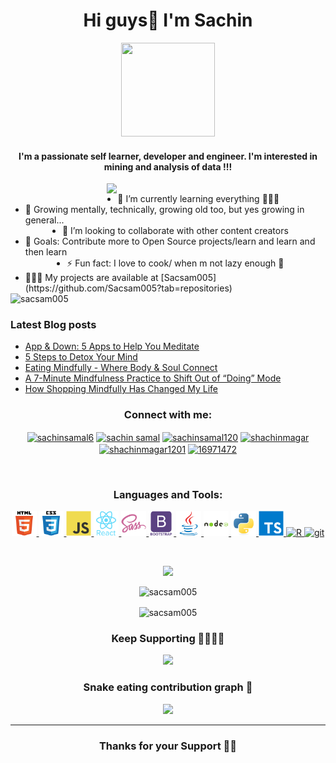 <h1 align="center">Hi guys👋 I'm Sachin</h1>
<p align='center'><img src ='https://emojipedia-us.s3.amazonaws.com/source/skype/289/man-technologist_1f468-200d-1f4bb.png' width='150' height='150'></p>

<h4 align="center">I'm a passionate self learner, developer and engineer. I'm interested in mining and analysis of data !!!</h3>
<div class='flex-box'>
<img src="https://media3.giphy.com/media/w9wfZxg6RSqhq/giphy.gif?cid=ecf05e47w7ay9viuwgl7jh0mt20l7i5bdtkktj8x6rbnnbx8&rid=giphy.gif&ct=g%20" width='350' style='display: flex; flex:50%; float: right; flex-wrap: wrap; justify-content: space-between; width=100%, min-width:15%; margin:0;' align='right' >

   <ul style='display: flex; float: right; flex-wrap: wrap; justify-content: space-evenly; width=100%, min-width:5%; margin:0; text-size-adjust: auto; @media (max-width: 540){ ul{ font-size: 2vw }     }'>
      <br>
<li>🔭 I’m currently learning everything 🧑🏻‍💻</li>
<li>🌱 Growing mentally, technically, growing old too, but yes growing in general...</li>
<li>👯 I’m looking to collaborate with other content creators</li>
<li>🥅 Goals: Contribute more to Open Source projects/learn and learn and then learn</li>
<li>⚡ Fun fact: I love to cook/ when m not lazy enough 🤣</li>
<li>🧑🏻‍💻 My projects are available at [Sacsam005](https://github.com/Sacsam005?tab=repositories) </li>
</ul>   
</div>

<p align="left"> <img src="https://komarev.com/ghpvc/?username=Sacsam005&label=Profile%20views&color=09518B&style=round" alt="sacsam005" width='120'/> </p>

### Latest Blog posts
<!-- BLOG-POST-LIST:START -->
- [App &amp; Down: 5 Apps to Help You Meditate](https://shachinmagar120sm.wixsite.com/codingproficiency/post/apps-down-5-apps-to-help-you-meditate)
- [5 Steps to Detox Your Mind](https://shachinmagar120sm.wixsite.com/codingproficiency/post/5-steps-to-detox-your-mind)
- [Eating Mindfully - Where Body &amp; Soul Connect](https://shachinmagar120sm.wixsite.com/codingproficiency/post/eating-mindfully-where-body-soul-connect)
- [A 7-Minute Mindfulness Practice to Shift Out of “Doing” Mode](https://shachinmagar120sm.wixsite.com/codingproficiency/post/a-7-minute-mindfulness-practice-to-shift-out-of-doing-mode)
- [How Shopping Mindfully Has Changed My Life](https://shachinmagar120sm.wixsite.com/codingproficiency/post/how-shopping-mindfully-has-changed-my-life)
<!-- BLOG-POST-LIST:END -->


<h3 align="center">Connect with me:</h3>
<p align="center">
<a href="https://twitter.com/sachinsamal6" target="blank"><img align="center" src="https://raw.githubusercontent.com/rahuldkjain/github-profile-readme-generator/master/src/images/icons/Social/twitter.svg" alt="sachinsamal6" height="30" width="40" /></a>
<a href="https://www.linkedin.com/in/sachin-samal-590b19138/" target="blank"><img align="center" src="https://raw.githubusercontent.com/rahuldkjain/github-profile-readme-generator/master/src/images/icons/Social/linked-in-alt.svg" alt="sachin samal" height="30" width="40" /></a>
<a href="https://fb.com/sachinsamal120" target="blank"><img align="center" src="https://raw.githubusercontent.com/rahuldkjain/github-profile-readme-generator/master/src/images/icons/Social/facebook.svg" alt="sachinsamal120" height="30" width="40" /></a>
<a href="https://www.instagram.com/shachinmagar/" target="blank"><img align="center" src="https://raw.githubusercontent.com/rahuldkjain/github-profile-readme-generator/master/src/images/icons/Social/instagram.svg" alt="shachinmagar" height="30" width="40" /></a>
<a href="https://www.hackerrank.com/shachinmagar1201" target="blank"><img align="center" src="https://raw.githubusercontent.com/rahuldkjain/github-profile-readme-generator/master/src/images/icons/Social/hackerrank.svg" alt="shachinmagar1201" height="30" width="40" /></a>
<a href="https://stackoverflow.com/users/16971472" target="blank"><img align="center" src="https://raw.githubusercontent.com/rahuldkjain/github-profile-readme-generator/master/src/images/icons/Social/stack-overflow.svg" alt="16971472" height="30" width="40" /></a>
</p>
<br>

<h3 align="center">Languages and Tools:</h3>
<p align="center"> 
<a href="https://www.w3.org/html/" target="_blank"> <img src="https://raw.githubusercontent.com/devicons/devicon/master/icons/html5/html5-original-wordmark.svg" alt="html5" width="40" height="40"/> </a>
<a href="https://www.w3schools.com/css/" target="_blank"> <img src="https://raw.githubusercontent.com/devicons/devicon/master/icons/css3/css3-original-wordmark.svg" alt="css3" width="40" height="40"/> </a>
<a href="https://developer.mozilla.org/en-US/docs/Web/JavaScript" target="_blank"> <img src="https://raw.githubusercontent.com/devicons/devicon/master/icons/javascript/javascript-original.svg" alt="javascript" width="40" height="40"/> </a> 
<a href="https://reactjs.org/" target="_blank"> <img src="https://raw.githubusercontent.com/devicons/devicon/master/icons/react/react-original-wordmark.svg" alt="react" width="40" height="40"/> </a>
<a href="https://sass-lang.com" target="_blank"> <img src="https://raw.githubusercontent.com/devicons/devicon/master/icons/sass/sass-original.svg" alt="sass" width="40" height="40"/> </a>
<a href="https://getbootstrap.com" target="_blank"> <img src="https://raw.githubusercontent.com/devicons/devicon/master/icons/bootstrap/bootstrap-plain-wordmark.svg" alt="bootstrap" width="40" height="40"/> </a> 
<a href="https://www.java.com" target="_blank"> <img src="https://raw.githubusercontent.com/devicons/devicon/master/icons/java/java-original.svg" alt="java" width="40" height="40"/> </a>
<a href="https://nodejs.org" target="_blank"> <img src="https://raw.githubusercontent.com/devicons/devicon/master/icons/nodejs/nodejs-original-wordmark.svg" alt="nodejs" width="40" height="40"/> </a> 
<a href="https://www.python.org" target="_blank"> <img src="https://raw.githubusercontent.com/devicons/devicon/master/icons/python/python-original.svg" alt="python" width="40" height="40"/> </a>
<a href="https://www.typescriptlang.org/" target="_blank"> <img src="https://raw.githubusercontent.com/devicons/devicon/master/icons/typescript/typescript-original.svg" alt="typescript" width="40" height="40"/> </a> 
<a href="https://www.r-project.org/" target="_blank"> <img src="https://cdn4.iconfinder.com/data/icons/logos-and-brands/512/285_R_Project_logo-512.png" alt="R" width="40" height="40"/> </a>
<a href="https://git-scm.com/" target="_blank"> <img src="https://www.vectorlogo.zone/logos/git-scm/git-scm-icon.svg" alt="git" width="40" height="40"/></a> 
</p>
<br>

<p align="center"><img src="https://github-readme-streak-stats.herokuapp.com/?user=Sacsam005&theme=blue-green"</p>
 <br/>
<p align="center"><img src="https://github-readme-stats.vercel.app/api/top-langs?username=sacsam005&show_icons=true&locale=en&layout=compact&title_color=28ea80&theme=blue-green" alt="sacsam005" width='350' height='200'></p>
<p align="center"><img align='center' src="https://github-readme-stats.vercel.app/api?username=sacsam005&show_icons=true&locale=en&title_color=28ea80&theme=blue-green" alt="sacsam005" width='450' height='300'></p>
 
<h3 align='center'>Keep Supporting 🤜🏻🤛🏻</h3>
<p align='center'><img src='https://github-profile-trophy.vercel.app/?username=ryo-ma&theme=onedark&column=8'></p>

<h3 align="center">Snake eating contribution graph 🐍 </h3>
<p align='center'><img src='https://raw.githubusercontent.com/Sacsam005/Sacsam005/output/github-contribution-grid-snake.gif'></p>

---
<h3 align="center">Thanks for your Support 🙏🏻</h3>

